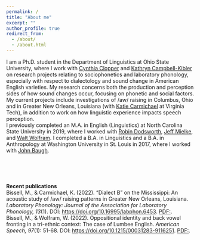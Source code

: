 ```yaml
---
permalink: /
title: "About me"
excerpt: ""
author_profile: true
redirect_from: 
  - /about/
  - /about.html
---
```


I am a Ph.D. student in the Department of Linguistics at Ohio State University, where I work with [Cynthia Clopper](https://linguistics.osu.edu/people/clopper.1) and [Kathryn Campbell-Kibler](https://linguistics.osu.edu/people/campbellkibler.1) on research projects relating to sociophonetics and laboratory phonology, especially with respect to dialectology and sound change in American English varieties. My research concerns both the production and perception sides of how sound changes occur, focusing on phonetic and social factors. My current projects include investigations of /aw/ raising in Columbus, Ohio and in Greater New Orleans, Louisiana (with [Katie Carmichael](https://liberalarts.vt.edu/departments-and-schools/department-of-english/faculty/katie-carmichael.html) at Virginia Tech), in addition to work on how linguistic experience impacts speech perception.
<br>
I previously completed an M.A. in English (Linguistics) at North Carolina State University in 2019, where I worked with [Robin Dodsworth](https://chass.ncsu.edu/people/rmdodswo/), [Jeff Mielke](https://chass.ncsu.edu/people/jimielke/), and [Walt Wolfram](https://chass.ncsu.edu/people/wolfram/). I completed a B.A. in Linguistics and a B.A. in Anthropology at Washington University in St. Louis in 2017, where I worked with [John Baugh](https://psych.wustl.edu/people/john-baugh).

<br><br><br>

<strong>Recent publications</strong><br>
Bissell, M., & Carmichael, K. (2022). “Dialect B” on the Mississippi: An acoustic study of /aw/ raising patterns in Greater New Orleans, Louisiana. <em>Laboratory Phonology: Journal of the Association for Laboratory Phonology, 13</em>(1). DOI: https://doi.org/10.16995/labphon.6453. [PDF:](https://drive.google.com/file/d/1O34ivX2tpse0rbCHqEbB4t-wR8l8sMiS/view?usp=sharing). 
<br>
Bissell, M., & Wolfram, W. (2022). Oppositional identity and back vowel fronting in a tri-ethnic context: The case of Lumbee English. <em>American Speech, 97</em>(1): 51-68. DOI: https://doi.org/10.1215/00031283-9116251. [PDF:](https://drive.google.com/file/d/1VlbGrLQYiZ_8G-JCgC39K6CzRGxz1QQb/view?usp=sharing).



